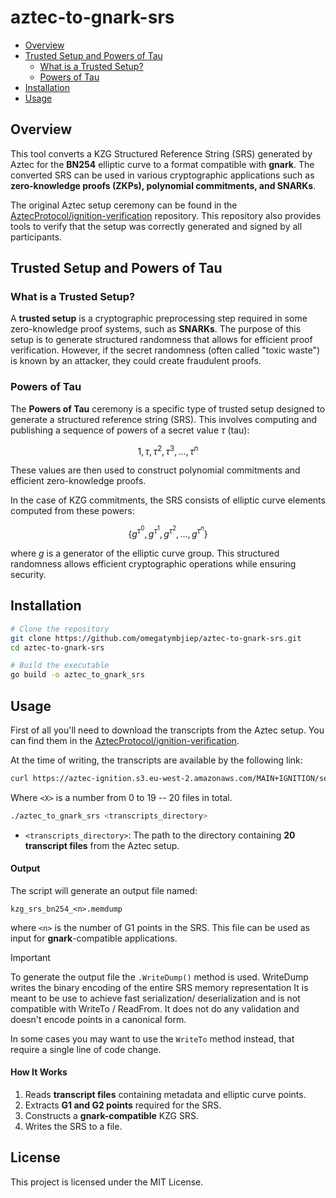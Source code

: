 # aztec-to-gnark-srs

- [Overview](#overview)
- [Trusted Setup and Powers of Tau](#trusted-setup-and-powers-of-tau)
  - [What is a Trusted Setup?](#what-is-a-trusted-setup)
  - [Powers of Tau](#powers-of-tau)
- [Installation](#installation)
- [Usage](#usage)

## Overview
This tool converts a KZG Structured Reference String (SRS) generated by Aztec for the **BN254** elliptic curve to a format compatible with **gnark**. The converted SRS can be used in various cryptographic applications such as **zero-knowledge proofs (ZKPs), polynomial commitments, and SNARKs**.

The original Aztec setup ceremony can be found in the [AztecProtocol/ignition-verification](https://github.com/AztecProtocol/ignition-verification) repository. This repository also provides tools to verify that the setup was correctly generated and signed by all participants.

## Trusted Setup and Powers of Tau

### What is a Trusted Setup?
A **trusted setup** is a cryptographic preprocessing step required in some zero-knowledge proof systems, such as **SNARKs**. The purpose of this setup is to generate structured randomness that allows for efficient proof verification. However, if the secret randomness (often called "toxic waste") is known by an attacker, they could create fraudulent proofs.

### Powers of Tau
The **Powers of Tau** ceremony is a specific type of trusted setup designed to generate a structured reference string (SRS). This involves computing and publishing a sequence of powers of a secret value $\tau$ (tau):

```math
1, \tau, \tau^2, \tau^3, \dots, \tau^n
```

These values are then used to construct polynomial commitments and efficient zero-knowledge proofs.

In the case of KZG commitments, the SRS consists of elliptic curve elements computed from these powers:

```math
\{ g^{\tau^0}, g^{\tau^1}, g^{\tau^2}, \dots, g^{\tau^n} \}
```

where $g$ is a generator of the elliptic curve group. This structured randomness allows efficient cryptographic operations while ensuring security.

## Installation

```sh
# Clone the repository
git clone https://github.com/omegatymbjiep/aztec-to-gnark-srs.git
cd aztec-to-gnark-srs

# Build the executable
go build -o aztec_to_gnark_srs
```

## Usage

First of all you'll need to download the transcripts from the Aztec setup. You can find them in the 
[AztecProtocol/ignition-verification](https://github.com/AztecProtocol/ignition-verification).

At the time of writing, the transcripts are available by the following link:

```bash
curl https://aztec-ignition.s3.eu-west-2.amazonaws.com/MAIN+IGNITION/sealed/transcript<X>.dat -o transcript<X>.dat
```

Where `<X>` is a number from 0 to 19 -- 20 files in total.

```sh
./aztec_to_gnark_srs <transcripts_directory>
```
- `<transcripts_directory>`: The path to the directory containing **20 transcript files** from the Aztec setup.

#### Output
The script will generate an output file named:
```
kzg_srs_bn254_<n>.memdump
```
where `<n>` is the number of G1 points in the SRS. This file can be used as input for **gnark**-compatible applications.

> [!IMPORTANT]
> To generate the output file the `.WriteDump()` method is used. WriteDump writes the binary encoding of the entire SRS
> memory representation It is meant to be use to achieve fast serialization/ deserialization and is not compatible with
> WriteTo / ReadFrom. It does not do any validation and doesn't encode points in a canonical form.
> 
> In some cases you may want to use the `WriteTo` method instead, that require a single line of code change.

#### How It Works
1. Reads **transcript files** containing metadata and elliptic curve points.
2. Extracts **G1 and G2 points** required for the SRS.
3. Constructs a **gnark-compatible** KZG SRS.
4. Writes the SRS to a file.

## License
This project is licensed under the MIT License.
